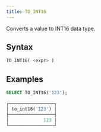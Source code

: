 ```yaml
---
title: TO_INT16
---
```


Converts a value to INT16 data type.

## Syntax

```sql
TO_INT16( <expr> )
```

## Examples

```sql
SELECT TO_INT16('123');

┌─────────────────┐
│ to_int16('123') │
├─────────────────┤
│             123 │
└─────────────────┘
```